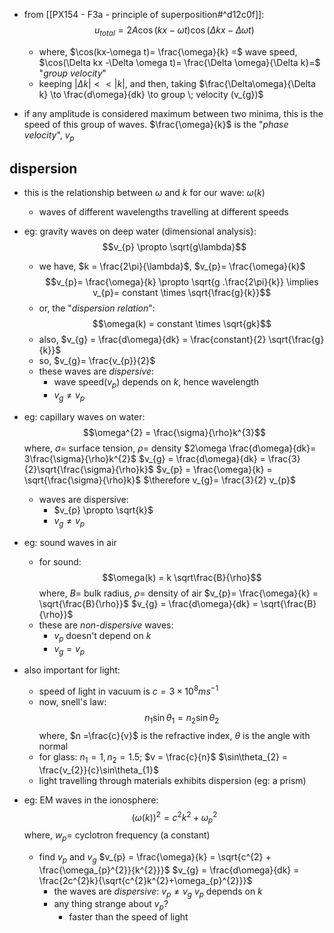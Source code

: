  - from [[PX154 - F3a - principle of superposition#^d12c0f]]: $$u_{total} = 2A\cos(kx-\omega t)\cos(\Delta kx -\Delta \omega t)$$
	- where, 
		$\cos(kx-\omega t)= \frac{\omega}{k} =$ wave speed, 
		$\cos(\Delta kx -\Delta \omega t)= \frac{\Delta \omega}{\Delta k}=$ "*group velocity*"
	- keeping $|\Delta k|<<|k|$, and then, taking $\frac{\Delta\omega}{\Delta k} \to \frac{d\omega}{dk} \to group \; velocity (v_{g})$

- if any amplitude is considered maximum between two minima, this is the speed of this group of waves. $\frac{\omega}{k}$ is the "*phase velocity*", $v_{p}$
## dispersion
- this is the relationship between $\omega$ and $k$ for our wave: $\omega(k)$
	- waves of different wavelengths travelling at different speeds
- eg: gravity waves on deep water (dimensional analysis}: $$v_{p} \propto \sqrt{g\lambda}$$
	- we have, $k = \frac{2\pi}{\lambda}$, $v_{p}= \frac{\omega}{k}$
	$$v_{p}= \frac{\omega}{k} \propto \sqrt{g .\frac{2\pi}{k}} \implies v_{p}= constant \times \sqrt{\frac{g}{k}}$$
	- or, the "*dispersion relation*": $$\omega(k) = constant \times \sqrt{gk}$$
	- also, $v_{g} = \frac{d\omega}{dk} = \frac{constant}{2} \sqrt{\frac{g}{k}}$
	- so, $v_{g}= \frac{v_{p}}{2}$
	- these waves are *dispersive*:
		- wave speed($v_{p}$) depends on $k$, hence wavelength
		- $v_{g}\neq v_{p}$

- eg: capillary waves on water: $$\omega^{2} = \frac{\sigma}{\rho}k^{3}$$
		where, $\sigma=$ surface tension, $\rho=$ density 
			$2\omega \frac{d\omega}{dk}= 3\frac{\sigma}{\rho}k^{2}$
			$v_{g} = \frac{d\omega}{dk} = \frac{3}{2}\sqrt{\frac{\sigma}{\rho}k}$
			$v_{p} = \frac{\omega}{k} = \sqrt{\frac{\sigma}{\rho}k}$
			$\therefore v_{g}= \frac{3}{2} v_{p}$
	- waves are dispersive:
		- $v_{p} \propto \sqrt{k}$
		- $v_{g}\neq v_{p}$

- eg: sound waves in air
	- for sound: $$\omega(k) = k \sqrt\frac{B}{\rho}$$
		where, $B=$ bulk radius, $\rho=$ density of air
		$v_{p}= \frac{\omega}{k} = \sqrt{\frac{B}{\rho}}$
		$v_{g} = \frac{d\omega}{dk} = \sqrt{\frac{B}{\rho}}$
	- these are *non-dispersive* waves:
		- $v_{p}$ doesn't depend on $k$
		- $v_{g} = v_{p}$

- also important for light:
	- speed of light in vacuum is $c = 3 \times 10^{8} ms^{-1}$
	- now, snell's law: $$n_{1}\sin\theta_{1} = n_{2} \sin\theta_{2}$$
		where, $n =\frac{c}{v}$ is the refractive index, $\theta$ is the angle with normal
	- for glass: $n_{1}= 1, n_{2}= 1.5$; $v = \frac{c}{n}$
		$\sin\theta_{2} = \frac{v_{2}}{c}\sin\theta_{1}$
	- light travelling through materials exhibits dispersion (eg: a prism)
	
 - eg: EM waves in the ionosphere: $$(\omega(k))^{2} = c^{2}k^{2}+\omega_{p}^{2}$$
		 where, $w_p=$ cyclotron frequency (a constant)
	- find $v_{p}$ and $v_{g}$
			$v_{p} = \frac{\omega}{k} = \sqrt{c^{2} + \frac{\omega_{p}^{2}}{k^{2}}}$
			$v_{g} = \frac{d\omega}{dk} = \frac{2c^{2}k}{\sqrt{c^{2}k^{2}+\omega_{p}^{2}}}$
		- the waves are *dispersive*:
			$v_{p}\neq v_{g}$
			$v_{p}$ depends on $k$
		- any thing strange about $v_{p}$?
			- faster than the speed of light